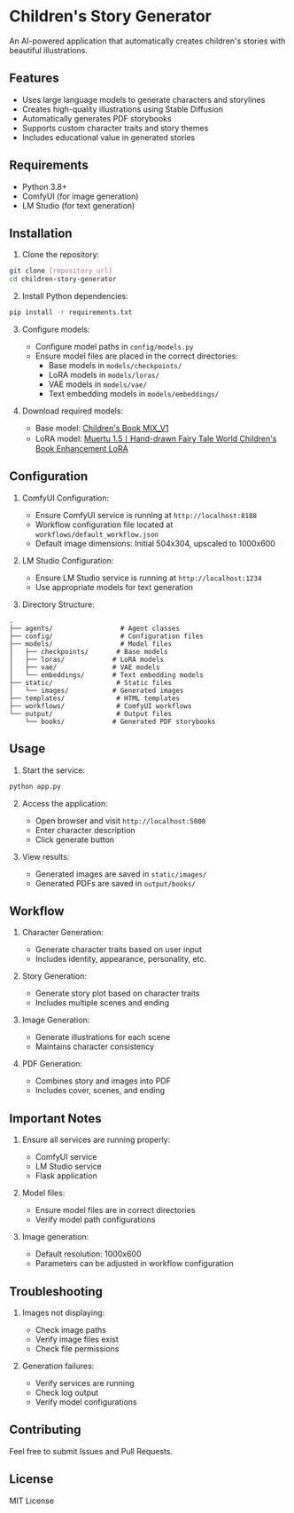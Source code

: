 # Children's Story Generator

An AI-powered application that automatically creates children's stories with beautiful illustrations.

## Features

- Uses large language models to generate characters and storylines
- Creates high-quality illustrations using Stable Diffusion
- Automatically generates PDF storybooks
- Supports custom character traits and story themes
- Includes educational value in generated stories

## Requirements

- Python 3.8+
- ComfyUI (for image generation)
- LM Studio (for text generation)

## Installation

1. Clone the repository:
```bash
git clone [repository_url]
cd children-story-generator
```

2. Install Python dependencies:
```bash
pip install -r requirements.txt
```

3. Configure models:
   - Configure model paths in `config/models.py`
   - Ensure model files are placed in the correct directories:
     - Base models in `models/checkpoints/`
     - LoRA models in `models/loras/`
     - VAE models in `models/vae/`
     - Text embedding models in `models/embeddings/`

4. Download required models:
   - Base model: [Children's Book MIX_V1](https://drive.google.com/file/d/1GZGxQakaymBhD4bQVABVlRpMPg5bEskF/view?usp=sharing)
   - LoRA model: [Muertu 1.5丨Hand-drawn Fairy Tale World Children's Book Enhancement LoRA](https://drive.google.com/file/d/1hfaFc5KfJc_sWMk1WwqV1gsqQbm7ULBM/view?usp=drive_link)

## Configuration

1. ComfyUI Configuration:
   - Ensure ComfyUI service is running at `http://localhost:8188`
   - Workflow configuration file located at `workflows/default_workflow.json`
   - Default image dimensions: Initial 504x304, upscaled to 1000x600

2. LM Studio Configuration:
   - Ensure LM Studio service is running at `http://localhost:1234`
   - Use appropriate models for text generation

3. Directory Structure:
```
.
├── agents/                 # Agent classes
├── config/                 # Configuration files
├── models/                 # Model files
│   ├── checkpoints/       # Base models
│   ├── loras/            # LoRA models
│   ├── vae/              # VAE models
│   └── embeddings/       # Text embedding models
├── static/                # Static files
│   └── images/           # Generated images
├── templates/             # HTML templates
├── workflows/             # ComfyUI workflows
└── output/                # Output files
    └── books/            # Generated PDF storybooks
```

## Usage

1. Start the service:
```bash
python app.py
```

2. Access the application:
   - Open browser and visit `http://localhost:5000`
   - Enter character description
   - Click generate button

3. View results:
   - Generated images are saved in `static/images/`
   - Generated PDFs are saved in `output/books/`

## Workflow

1. Character Generation:
   - Generate character traits based on user input
   - Includes identity, appearance, personality, etc.

2. Story Generation:
   - Generate story plot based on character traits
   - Includes multiple scenes and ending

3. Image Generation:
   - Generate illustrations for each scene
   - Maintains character consistency

4. PDF Generation:
   - Combines story and images into PDF
   - Includes cover, scenes, and ending

## Important Notes

1. Ensure all services are running properly:
   - ComfyUI service
   - LM Studio service
   - Flask application

2. Model files:
   - Ensure model files are in correct directories
   - Verify model path configurations

3. Image generation:
   - Default resolution: 1000x600
   - Parameters can be adjusted in workflow configuration

## Troubleshooting

1. Images not displaying:
   - Check image paths
   - Verify image files exist
   - Check file permissions

2. Generation failures:
   - Verify services are running
   - Check log output
   - Verify model configurations

## Contributing

Feel free to submit Issues and Pull Requests.

## License

MIT License



